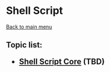 <H1>Shell Script</h1>

[Back to main menu](..%2F..%2FREADME.md)

<h2>

Topic list:
* [Shell Script Core](education%2FShellScriptCore.md) (TBD)

</h2>